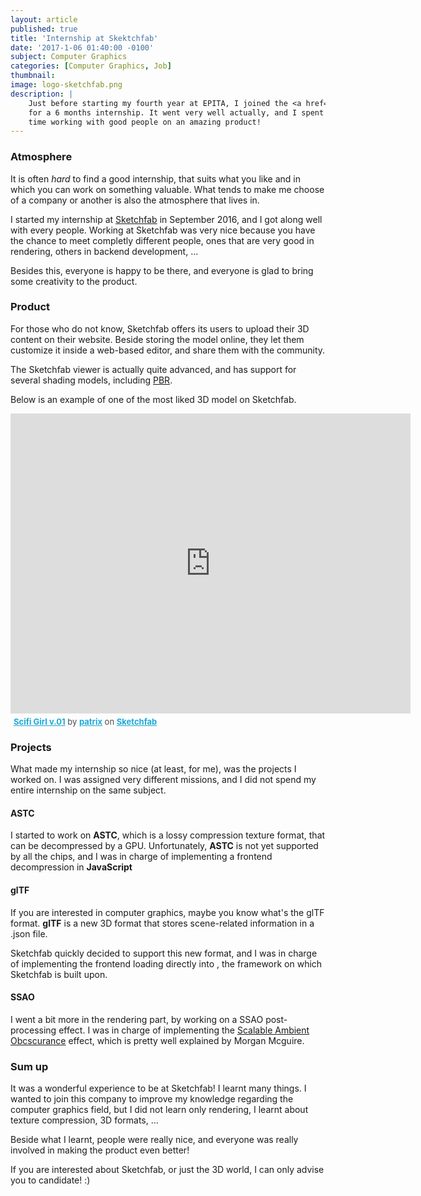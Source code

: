 ```yaml
---
layout: article
published: true
title: 'Internship at Skektchfab'
date: '2017-1-06 01:40:00 -0100'
subject: Computer Graphics
categories: [Computer Graphics, Job]
thumbnail:
image: logo-sketchfab.png
description: |
    Just before starting my fourth year at EPITA, I joined the <a href="https://sketchfab.com">Sketchfab</a> company
    for a 6 months internship. It went very well actually, and I spent a good
    time working with good people on an amazing product!
---
```


### Atmosphere

It is often *hard* to find a good internship, that suits what you like and in
which you can work on something valuable. What tends to make me choose of a
company or another is also the atmosphere that lives in.

I started my internship at <a href="https://sketchfab.com">Sketchfab</a> in
September 2016, and I got along well with every people. Working at Sketchfab was
very nice because you have the chance to meet completly different people, ones
that are very good in rendering, others in backend development, ...

Besides this, everyone is happy to be there, and everyone is glad to bring
some creativity to the product.

### Product

For those who do not know, Sketchfab offers its users to upload their 3D content
on their website. Beside storing the model online, they let them customize it
inside a web-based editor, and share them with the community.

The Sketchfab viewer is actually quite advanced, and has support for several
shading models, including <a href="https://en.wikipedia.org/wiki/Physically_based_rendering">PBR</a>.

Below is an example of one of the most liked 3D model on Sketchfab.

<div class="sketchfab-embed-wrapper"><iframe width="640" height="480" src="https://sketchfab.com/models/96340701c2ed4d37851c7d9109eee9c0/embed" frameborder="0" allowvr allowfullscreen mozallowfullscreen="true" webkitallowfullscreen="true" onmousewheel=""></iframe>

<p style="font-size: 13px; font-weight: normal; margin: 5px; color: #4A4A4A;">
    <a href="https://sketchfab.com/models/96340701c2ed4d37851c7d9109eee9c0?utm_medium=embed&utm_source=website&utm_campain=share-popup" target="_blank" style="font-weight: bold; color: #1CAAD9;">Scifi Girl v.01</a>
    by <a href="https://sketchfab.com/patrix?utm_medium=embed&utm_source=website&utm_campain=share-popup" target="_blank" style="font-weight: bold; color: #1CAAD9;">patrix</a>
    on <a href="https://sketchfab.com?utm_medium=embed&utm_source=website&utm_campain=share-popup" target="_blank" style="font-weight: bold; color: #1CAAD9;">Sketchfab</a>
</p>
</div>

### Projects

What made my internship so nice (at least, for me), was the projects I worked on.
I was assigned very different missions, and I did not spend my entire internship
on the same subject.

#### ASTC

I started to work on **ASTC**, which is a lossy compression texture format, that
can be decompressed by a GPU. Unfortunately, **ASTC** is not yet supported by
all the chips, and I was in charge of implementing a frontend decompression
in **JavaScript**

#### glTF

If you are interested in computer graphics, maybe you know what's the glTF format.
**glTF** is a new 3D format that stores scene-related information in a .json file.

Sketchfab quickly decided to support this new format, and I was in charge of
implementing the frontend loading directly into <a href="http://osgjs.org/"></a>,
the framework on which Sketchfab is built upon.

#### SSAO

I went a bit more in the rendering part, by working on a SSAO post-processing effect.
I was in charge of implementing the <a href="http://research.nvidia.com/sites/default/files/pubs/2012-06_Scalable-Ambient-Obscurance/McGuire12SAO.pdf">Scalable Ambient Obcscurance</a> effect, which is pretty well explained by Morgan Mcguire.

### Sum up

It was a wonderful experience to be at Sketchfab! I learnt many things. I
wanted to join this company to improve my knowledge regarding the computer graphics
field, but I did not learn only rendering, I learnt about texture compression, 3D formats, ...

Beside what I learnt, people were really nice, and everyone was really involved
in making the product even better!

If you are interested about Sketchfab, or just the 3D world, I can only advise you
to candidate! :)
